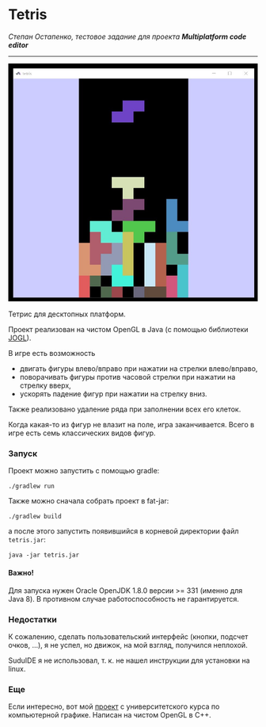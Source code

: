# Tetris

*Степан Остапенко, тестовое задание для проекта **Multiplatform code editor***

---

![tetris](./readme-assets/tetris.jpg)

Тетрис для десктопных платформ.

Проект реализован на чистом OpenGL в Java (с помощью библиотеки [JOGL](https://ru.wikipedia.org/wiki/Java_OpenGL)).

В игре есть возможность
* двигать фигуры влево/вправо при нажатии на стрелки влево/вправо,
* поворачивать фигуры против часовой стрелки при нажатии на стрелку вверх,
* ускорять падение фигур при нажатии на стрелку вниз.

Также реализовано удаление ряда при заполнении всех его клеток.

Когда какая-то из фигур не влазит на поле, игра заканчивается. Всего в игре есть семь классических видов фигур.

### Запуск

Проект можно запустить с помощью gradle:
```shell
./gradlew run
```

Также можно сначала собрать проект в fat-jar:
```shell
./gradlew build
```
а после этого запустить появившийся в корневой директории файл `tetris.jar`:
```shell
java -jar tetris.jar
```

#### Важно!

Для запуска нужен Oracle OpenJDK 1.8.0 версии >= 331 (именно для Java 8). В противном случае работоспособность не гарантируется.

### Недостатки

К сожалению, сделать пользовательский интерфейс (кнопки, подсчет очков, ...), я не успел, но движок, на мой взгляд, получился неплохой.

SuduIDE я не использовал, т. к. не нашел инструкции для установки на linux.

### Еще

Если интересно, вот мой [проект](https://github.com/stephen-ostapenko/graphics-practice-and-hw/tree/master/proj) с университетского курса по компьютерной графике. Написан на чистом OpenGL в C++.